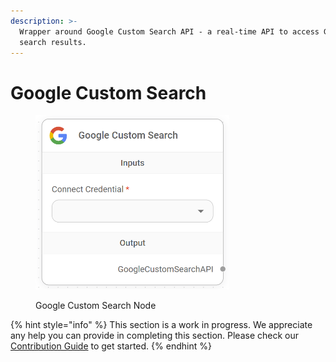 ```yaml
---
description: >-
  Wrapper around Google Custom Search API - a real-time API to access Google
  search results.
---
```


# Google Custom Search

<figure><img src="/assets/image (3) (1) (1) (1) (1) (1) (1) (1) (2) (1).png" alt="" width="310"><figcaption><p>Google Custom Search Node</p></figcaption></figure>

{% hint style="info" %}
This section is a work in progress. We appreciate any help you can provide in completing this section. Please check our [Contribution Guide](broken-reference) to get started.
{% endhint %}
